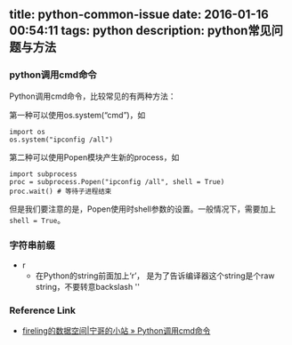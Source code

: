 title: python-common-issue
date: 2016-01-16 00:54:11
tags: python
description: python常见问题与方法
----

### python调用cmd命令

Python调用cmd命令，比较常见的有两种方法：

第一种可以使用os.system(“cmd”)，如

    import os
    os.system("ipconfig /all")

第二种可以使用Popen模块产生新的process，如

    import subprocess
    proc = subprocess.Popen("ipconfig /all", shell = True)
    proc.wait() # 等待子进程结束

但是我们要注意的是，Popen使用时shell参数的设置。一般情况下，需要加上`shell = True`。

### 字符串前缀

-   r
    -   在Python的string前面加上‘r’， 是为了告诉编译器这个string是个raw string，不要转意backslash '\' 

### Reference Link
* [fireling的数据空间|宁哥的小站 » Python调用cmd命令](http://www.lining0806.com/python%E8%B0%83%E7%94%A8cmd%E5%91%BD%E4%BB%A4/)
